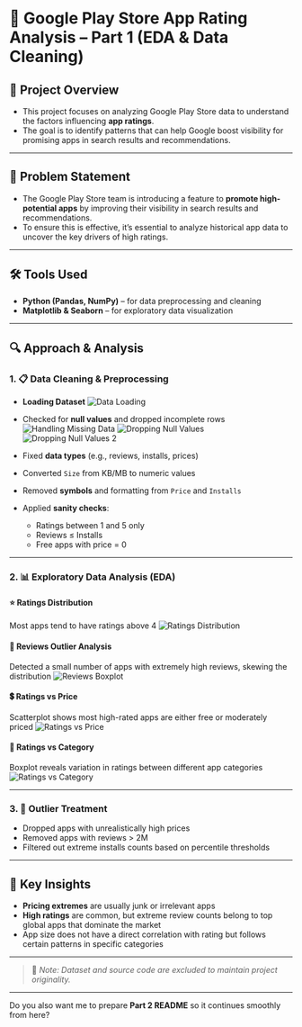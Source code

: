 # 📱 Google Play Store App Rating Analysis – Part 1 (EDA & Data Cleaning)

## 📌 Project Overview
- This project focuses on analyzing Google Play Store data to understand the factors influencing **app ratings**.
- The goal is to identify patterns that can help Google boost visibility for promising apps in search results and recommendations.

---

## 🎯 Problem Statement
- The Google Play Store team is introducing a feature to **promote high-potential apps** by improving their visibility in search results and recommendations.
- To ensure this is effective, it’s essential to analyze historical app data to uncover the key drivers of high ratings.

---

## 🛠️ Tools Used

* **Python (Pandas, NumPy)** – for data preprocessing and cleaning
* **Matplotlib & Seaborn** – for exploratory data visualization

---

## 🔍 Approach & Analysis

### 1. 📋 Data Cleaning & Preprocessing

* **Loading Dataset**
  ![Data Loading](screenshots/data_loading.jpg)

* Checked for **null values** and dropped incomplete rows
  ![Handling Missing Data](screenshots/handling_missing_data.jpg)
  ![Dropping Null Values](screenshots/dropping_null_values.jpg)
  ![Dropping Null Values 2](screenshots/dropping_null_values1.jpg)

* Fixed **data types** (e.g., reviews, installs, prices)

* Converted `Size` from KB/MB to numeric values

* Removed **symbols** and formatting from `Price` and `Installs`

* Applied **sanity checks**:
  * Ratings between 1 and 5 only
  * Reviews ≤ Installs
  * Free apps with price = 0

---

### 2. 📊 Exploratory Data Analysis (EDA)

#### ⭐ Ratings Distribution

Most apps tend to have ratings above 4
![Ratings Distribution](screenshots/ratings_distribution.jpg)

#### 📝 Reviews Outlier Analysis

Detected a small number of apps with extremely high reviews, skewing the distribution
![Reviews Boxplot](screenshots/reviews_outlier_boxplot.jpg)

#### 💲 Ratings vs Price

Scatterplot shows most high-rated apps are either free or moderately priced
![Ratings vs Price](screenshots/ratings_vs_price_scatterplot.jpg)

#### 📂 Ratings vs Category

Boxplot reveals variation in ratings between different app categories
![Ratings vs Category](screenshots/ratings_vs_category_boxplot.jpg)

---

### 3. 🚫 Outlier Treatment

* Dropped apps with unrealistically high prices
* Removed apps with reviews > 2M
* Filtered out extreme installs counts based on percentile thresholds

---

## 🧠 Key Insights
* **Pricing extremes** are usually junk or irrelevant apps
* **High ratings** are common, but extreme review counts belong to top global apps that dominate the market
* App size does not have a direct correlation with rating but follows certain patterns in specific categories

---

> 📌 *Note: Dataset and source code are excluded to maintain project originality.*

---

Do you also want me to prepare **Part 2 README** so it continues smoothly from here?
